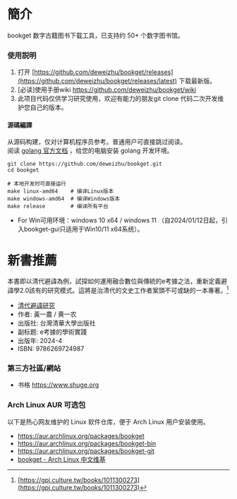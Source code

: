 # 簡介

bookget 数字古籍图书下载工具，已支持约 50+ 个数字图书馆。 

### 使用説明
1. 打开 [https://github.com/deweizhu/bookget/releases](https://github.com/deweizhu/bookget/releases/latest) 下载最新版。
1. [必读]使用手册wiki https://github.com/deweizhu/bookget/wiki 
1. 此项目代码仅供学习研究使用，欢迎有能力的朋友git clone 代码二次开发维护您自己的版本。

#### 源碼編譯
从源码构建，仅对计算机程序员参考。普通用户可直接跳过阅读。   
阅读 [golang 官方文档](https://golang.google.cn/doc/install) ，给您的电脑安装 golang 开发环境。
```shell
git clone https://github.com/deweizhu/bookget.git
cd bookget

# 本地开发时可直接运行
make linux-amd64    # 编译Linux版本
make windows-amd64  # 编译Windows版本
make release        # 编译所有平台
```

- For Win可用环境：windows 10 x64 / windows 11 （自2024/01/12日起，引入bookget-gui只适用于Win10/11 x64系统）。

# 新書推薦

本書即以清代避諱為例，試探如何運用融合數位與傳統的e考據之法，重新定義避諱學2.0該有的研究模式。這將是治清代的文史工作者案頭不可或缺的一本專著。[^1]
-  [清代避諱研究](https://gpi.culture.tw/books/1011300273)
- 作者: 黃一農 / 黄一农
- 出版社: 台灣清華大學出版社
- 副标题: e考據的學術實踐
- 出版年: 2024-4
- ISBN: 9786269724987
[^1]:[https://gpi.culture.tw/books/1011300273](https://gpi.culture.tw/books/1011300273)

### 第三方社區/網站
- 书格 https://www.shuge.org
### Arch Linux AUR 可选包
以下是热心网友维护的 Linux 软件仓库，便于 Arch Linux 用户安装使用。
-  https://aur.archlinux.org/packages/bookget
-  https://aur.archlinux.org/packages/bookget-bin
-  https://aur.archlinux.org/packages/bookget-git
-  [bookget -  Arch Linux 中文维基](https://wiki.archlinuxcn.org/wiki/Bookget)


